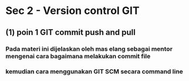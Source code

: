 # Sec 2 - Version control GIT

## (1) poin 1 GIT commit push and pull
### Pada materi ini dijelaskan oleh mas elang sebagai mentor mengenai cara bagaimana melakukan commit file
### kemudian cara menggunakan GIT SCM secara command line

